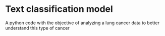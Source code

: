 # Text classification model
A python code with the objective of analyzing a lung cancer data to better understand this type of cancer
